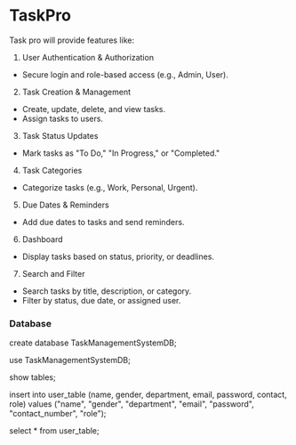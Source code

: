 # TaskPro
Task pro will provide features like:
1.	User Authentication & Authorization
 - Secure login and role-based access (e.g., Admin, User).
2.	Task Creation & Management
- Create, update, delete, and view tasks.
- Assign tasks to users.
3.	Task Status Updates
- Mark tasks as "To Do," "In Progress," or "Completed."
4.	Task Categories
- Categorize tasks (e.g., Work, Personal, Urgent).
5.	Due Dates & Reminders
- Add due dates to tasks and send reminders.
6.	Dashboard
- Display tasks based on status, priority, or deadlines.
7.	Search and Filter
- Search tasks by title, description, or category.
- Filter by status, due date, or assigned user.

### Database
create database TaskManagementSystemDB;

use TaskManagementSystemDB;

show tables;

insert into user_table (name, gender, department, email, password, contact, role) values ("name", "gender", "department", "email", "password", "contact_number", "role");


select * from user_table;
